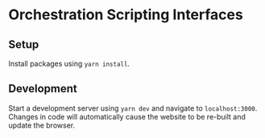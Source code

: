 # Orchestration Scripting Interfaces

## Setup

Install packages using `yarn install`.

## Development

Start a development server using `yarn dev` and navigate to `localhost:3000`. Changes in code will automatically cause the website to be re-built and update the browser.
